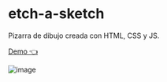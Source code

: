 # etch-a-sketch

Pizarra de dibujo creada con HTML, CSS y JS.



[Demo 👈](https://leanz652.github.io/etch-a-sketch/)


![image](https://user-images.githubusercontent.com/62315822/154850143-9c4d3336-93aa-4d47-a906-d8e9d82a19db.png)
